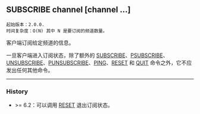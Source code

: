 ## SUBSCRIBE channel [channel ...]

    起始版本：2.0.0.
    时间复杂度：O(N) 其中 N 是要订阅的频道数量。

客户端订阅给定频道的信息。

一旦客户端进入订阅状态，除了额外的 [SUBSCRIBE](subscribe.md)、[PSUBSCRIBE](psubscribe.md)、[UNSUBSCRIBE](unsubscribe.md)、[PUNSUBSCRIBE](punsubscribe.md)、[PING](ping.md)、[RESET](RESET.md) 和 [QUIT](quit.md) 命令之外，它不应发出任何其他命令。

---

### History

- &gt;= 6.2：可以调用 [RESET](RESET.md) 退出订阅状态。


